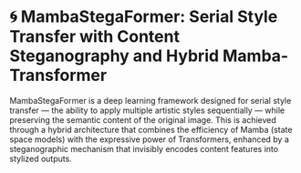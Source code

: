# 🌀 MambaStegaFormer: Serial Style Transfer with Content Steganography and Hybrid Mamba-Transformer
MambaStegaFormer is a deep learning framework designed for serial style transfer — the ability to apply multiple artistic styles sequentially — while preserving the semantic content of the original image. This is achieved through a hybrid architecture that combines the efficiency of Mamba (state space models) with the expressive power of Transformers, enhanced by a steganographic mechanism that invisibly encodes content features into stylized outputs.
